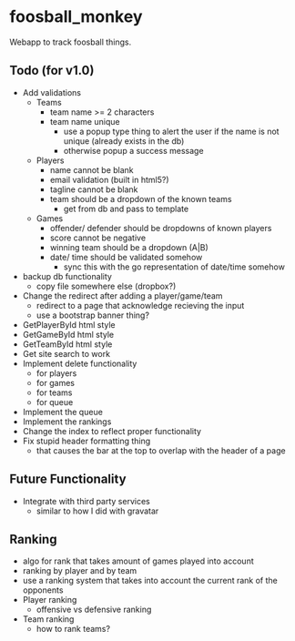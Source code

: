 foosball_monkey
===============

Webapp to track foosball things.

Todo (for v1.0)
---------------
- Add validations
    - Teams
        - team name >= 2 characters
        - team name unique
            - use a popup type thing to alert the user if the name is not unique (already exists in the db)
            - otherwise popup a success message
    - Players
        - name cannot be blank
        - email validation (built in html5?)
        - tagline cannot be blank
        - team should be a dropdown of the known teams
            - get from db and pass to template
    - Games
        - offender/ defender should be dropdowns of known players
        - score cannot be negative
        - winning team should be a dropdown (A|B)
        - date/ time should be validated somehow
            - sync this with the go representation of date/time somehow
- backup db functionality
    - copy file somewhere else (dropbox?)
- Change the redirect after adding a player/game/team
    - redirect to a page that acknowledge recieving the input
    - use a bootstrap banner thing?
- GetPlayerById html style
- GetGameById html style
- GetTeamById html style
- Get site search to work
- Implement delete functionality
    - for players
    - for games
    - for teams
    - for queue
- Implement the queue
- Implement the rankings
- Change the index to reflect proper functionality
- Fix stupid header formatting thing
    - that causes the bar at the top to overlap with the header of a page


Future Functionality
--------------------
- Integrate with third party services
    - similar to how I did with gravatar


Ranking
-------
- algo for rank that takes amount of games played into account
- ranking by player and by team
- use a ranking system that takes into account the current rank of the opponents
- Player ranking
    - offensive vs defensive ranking
- Team ranking
    - how to rank teams?
